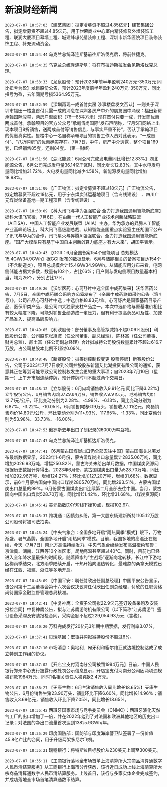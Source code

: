 # 新浪财经新闻
`2023-07-07 18:57:03`   【建艺集团：拟定增募资不超过4.85亿元】建艺集团公告，拟定增募资不超过4.85亿元，用于世荣商业中心室内精装修及外墙装饰工程、联润大厦项目幕墙工程、城建峰璟苑精装修工程、深圳市新华医院项目装修装饰工程、补充流动资金。

`2023-07-07 18:54:44` 乌克兰总统泽连斯基前往斯洛伐克后，将前往捷克。

`2023-07-07 18:54:35` 乌克兰总统泽连斯基：将在布拉迪斯拉发会见斯洛伐克总理。

`2023-07-07 18:53:33` 【龙泉股份：预计2023年前半年盈利240万元-350万元 同比扭亏为盈】龙泉股份公告，预计2023年度前半年盈利240万元-350万元，同比扭亏为盈，去年同期亏损5364.95万元。

`2023-07-07 18:52:59`   【深圳再现一成首付卖房 涉事楼盘发文否认】一则关于深圳市福田一楼盘首付只需一成的消息在深圳各房产中介的朋友圈中涌现：福田新房承翰国际骏玺，两房户型面积（76—85平方米）现在首付只要一成，开发商优惠两成首付。承翰项目的官方公众号“承翰湾尚国际”发布声明称，“7月5日网络上出现本项目8折销售，送两成首付等销售信息，与事实严重不符”，否认了承翰项目的优惠真实性。售楼中心一名自称承翰项目的销售工作人员对此表示，“一成首付”、“八折购房”的优惠确实存在。7月7日，中午，房产中介透露，整个项目169套，已经销售85套，还剩84套。 (第一财经)

`2023-07-07 18:51:56` 【湖北能源：6月公司完成发电量同比增长12.83%】湖北能源公告，6月公司完成发电量36.14亿千瓦时，同比增长12.83%。其中水电发电量同比增加31.72%，火电发电量同比减少4.58%，新能源发电量同比增加18.98%。

`2023-07-07 18:51:00` 【广汇物流：拟定增募资不超过18亿元】广汇物流公告，拟定增募资不超过18亿元，用于宁东煤炭储运基地项目（含专线建设） 、四川广元煤炭储备基地一期工程项目（含专线建设） 。

`2023-07-07 18:50:09` 【科大讯飞与华为强强联合 全力打造我国通用智能新底座】据科大讯飞官微，7月6日，在由新一代人工智能产业技术创新战略联盟（AITISA）、中国人工智能产业发展联盟（AIIA）主办，华为承办的昇腾人工智能产业高峰论坛上，科大讯飞高级副总裁、认知智能全国重点实验室主任胡国平公布了讯飞与华为的合作，讯飞星火与昇腾AI强强联合，全力打造我国通用智能新底座。“国产大模型只有基于中国自主创新的算力底座才有大未来”，胡国平表示。

`2023-07-07 18:49:43` 【GGII：6月全国备案154个储能项目 总规模达15.4GW/34.9GWh】据GGII发布的数据显示，6月与储能相关的备案项目达154个（不含制造类），项目总规模合计15.4GW/34.9GWh。从储能应用分布来看，电网侧储能占据大多数，数量有102个，占比66%；用户侧与发电侧项目数量基本相当，均为26个，分别占比17%。

`2023-07-07 18:49:26`   【沃华医药：心可舒片中选全国中成药集采】沃华医药公告，7月5日，全国中成药联合采购办公室发布了《全国中成药联盟采购公告（第4号）》，公司产品心可舒片中选；中选价格18.83元/盒。心可舒片是国家基药目录产品、医保甲类产品，是公司四大独家支柱产品之一。本次中选价格与原基准价相比有较大幅度下降，可能对销售业绩造成一定压力，但有利于提高药品可及性、加速产品准入、提高品牌影响力。

`2023-07-07 18:49:05`   【利欧股份：部分董事及高管拟减持不超0.09%股份】利欧股份公告，公司股东张旭波（任公司董事、副总经理）、陈林富（任公司董事、财务总监）、颜土富（任公司副总经理）合计拟减持公司股份数量累计不超过616.7万股，占公司总股本比例不超过0.09%。

`2023-07-07 18:48:48` 【新赛股份：拟筹划控制权变更 股票停牌】新赛股份公告，公司于2023年7月7日收到公司控股股东新疆艾比湖投资有限公司的通知，获悉其正在筹划可能导致公司控制权发生变更的重大事项；自2023年7月10日（星期一）上午开市起连续停牌，预计停牌时间不超过两个交易日。

`2023-07-07 18:48:12` 【立华股份：6月肉鸡销售收入9.91亿元 同比下降3.22%】立华股份公告，6月销售肉鸡3729.84万只，销售收入9.91亿元，毛鸡销售均价12.71元/公斤，环比变动分别为2.28%、-4.99%、-6.13%，同比变动分别为6.87%、-3.22%、-10.05%。6月销售肉猪6.19万头，销售收入1.11亿元，肉猪销售均价14.80元/公斤，环比变动分别为114.93%、117.65%、-1.33%，同比变动分别为53.98%、33.73%、-16.00%。

`2023-07-07 18:47:53` 俄罗斯去年出口了创纪录的6000万吨谷物。

`2023-07-07 18:47:47` 乌克兰总统泽连斯基抵达斯洛伐克。

`2023-07-07 18:47:41` 【6月蒙古国煤炭出口仍全部去往中国】蒙古国海关总署发布最新数据显示，2023年1-6月份，蒙古国煤炭出口总量累计2835.06万吨，同比增加2026.93万吨，增幅250.82%。蒙古海关未给出单月数据，中国煤炭资源网根据历史数据计算得出，2023年6月份，蒙古国煤炭出口量为528.70万吨，同比增加292.96万吨，增幅124.27%；环比增加127.20万吨，增幅31.68%。数据显示，前6个月蒙古国向中国出口煤炭2805.70万吨，同比增293.51%，占蒙古国煤炭出口总量的99%。6月份蒙古国煤炭出口连续第二月全部去往中国。当月，蒙古国向中国出口煤炭528.70万吨，同比增151.42%，环比增31.68%。（煤炭资源网）

`2023-07-07 18:45:42` 美元指数DXY短线下挫10点，现报102.97。

`2023-07-07 18:45:37` 跨境通：因债务纠纷，第一大股东杨建新所持1105.12万股公司股份将被司法拍卖。

`2023-07-07 18:45:24` 【中央气象台：全国多地开启“雨热同季”模式】眼下，万物渐盛，暑气蒸腾，全国多地开启“雨热同季”模式。目前，我国多地的高温还在继续，今天（7月7日）南北方高温持续发力，中央气象台继续发布高温橙色预警：京津冀、湖南、江西等10个省区市，局地高温甚至超过40℃。同时，目前也已经进入全年降水量最多的时间段，随着降水的“主战场”逐渐向北转移，长江中下游地区梅雨季结束，北方雨季陆续开启。干热开始向湿热转化，最难熬的桑拿天模式已经在江西、福建、浙江等多地开启。

`2023-07-07 18:45:09` 【中国平安：聘任付欣出任副总经理】中国平安公告显示，该公司第十二届董事会第十六次会议决议聘任付欣出任副总经理，付欣的任职资格尚待国家金融监督管理总局核准。

`2023-07-07 18:42:41` 【中复神鹰：全资子公司拟22.9亿元签订设备采购及安装报检合同】中复神鹰公告，拟与江苏鹰游纺机有限公司（以下简称“江苏鹰游”）签订设备采购及安装报检合同，采购金额不超过229,054.93万元（含税）。

`2023-07-07 18:40:20` 万科完成发行20亿元3年期中期票据，发行利率3.07%。

`2023-07-07 18:37:41`   贝瑞基因：宏瓴并购拟减持股份不超过6%。

`2023-07-07 18:37:10` 市场消息：奥地利、匈牙利和塞尔维亚就边境控制达成了成立特别工作组的协议。

`2023-07-07 18:37:02` 【开店宝支付河南分公司被罚1984万元】日前，中国人民银行郑州中心支行披露行政处罚公示信息显示，开店宝支付河南分公司因两项违规被罚款1984万元，同时1名相关责任人被罚款2.4万元。

`2023-07-07 18:36:27`   【天康生物：6月生猪销售收入同比增长18.65%】天康生物公告，6月份销售生猪23.90万头，销量环比下降6.60%，同比增长14.96%；销售收入3.69亿元，销售收入环比下降7.05%，同比增长18.65%。

`2023-07-07 18:35:42` 西班牙国家市场与竞争委员会（CNMC）：西班牙液化天然气工厂的出口增加了一倍，并在2022年达到了对法国和欧洲其他地区的历史出口记录；对法国的净出口流量首次达到13825.9GWh/年。

`2023-07-07 18:35:29` 印度国防部：国防部与印度海岸警卫队签署了一份价值45.8亿卢比的合同，用于升级两架多尼尔飞机。

`2023-07-07 18:35:21` 瑞穗银行：将特斯拉目标股价从230美元上调至300美元。

`2023-07-07 18:35:11`   【工商银行落地全市场首单上海清算所大宗商品清算通数字人民币清结算服务】从工商银行上海市分行获悉，该行近日成功上线上海清算所大宗商品清算通数字人民币清结算服务。上线首日，该行与多家实体企业完成签约，并成功落地全市场首笔清算通数币结算。

